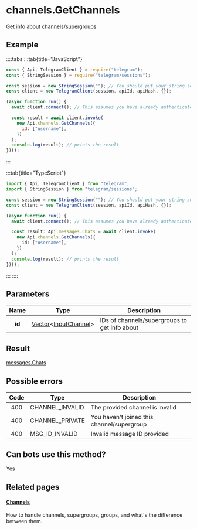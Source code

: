 # channels.GetChannels

Get info about [channels/supergroups](https://core.telegram.org/api/channel)

## Example

::::tabs
:::tab{title="JavaScript"}

```js
const { Api, TelegramClient } = require("telegram");
const { StringSession } = require("telegram/sessions");

const session = new StringSession(""); // You should put your string session here
const client = new TelegramClient(session, apiId, apiHash, {});

(async function run() {
  await client.connect(); // This assumes you have already authenticated with .start()

  const result = await client.invoke(
    new Api.channels.GetChannels({
      id: ["username"],
    })
  );
  console.log(result); // prints the result
})();
```

:::

:::tab{title="TypeScript"}

```ts
import { Api, TelegramClient } from "telegram";
import { StringSession } from "telegram/sessions";

const session = new StringSession(""); // You should put your string session here
const client = new TelegramClient(session, apiId, apiHash, {});

(async function run() {
  await client.connect(); // This assumes you have already authenticated with .start()

  const result: Api.messages.Chats = await client.invoke(
    new Api.channels.GetChannels({
      id: ["username"],
    })
  );
  console.log(result); // prints the result
})();
```

:::
::::

## Parameters

|  Name  | Type                                                                                                             | Description                                   |
| :----: | ---------------------------------------------------------------------------------------------------------------- | --------------------------------------------- |
| **id** | [Vector](https://core.telegram.org/type/Vector%20t)<[InputChannel](https://core.telegram.org/type/InputChannel)> | IDs of channels/supergroups to get info about |

## Result

[messages.Chats](https://core.telegram.org/type/messages.Chats)

## Possible errors

| Code | Type            | Description                                |
| :--: | --------------- | ------------------------------------------ |
| 400  | CHANNEL_INVALID | The provided channel is invalid            |
| 400  | CHANNEL_PRIVATE | You haven't joined this channel/supergroup |
| 400  | MSG_ID_INVALID  | Invalid message ID provided                |

## Can bots use this method?

Yes

## Related pages

#### [Channels](https://core.telegram.org/api/channel)

How to handle channels, supergroups, groups, and what's the difference between them.
